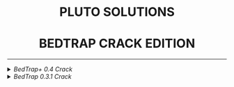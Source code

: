 <div align="center">
  
# PLUTO SOLUTIONS
# BEDTRAP CRACK EDITION
  
</div>

  ---
  

  
  
<details>
<summary><em>BedTrap+ 0.4 Crack</em></summary>
  
  - ok, again 
  - cracked in 37second 0 minute xD
  
#### [DOWNLOAD](https://github.com/PlutoSolutions/bedtrap-rip/releases/tag/0.4.1)

![mainscreen](https://imgur.com/lcOIJiO.png)
![gui2](https://imgur.com/URZCXpV.png)
![gui3](https://imgur.com/krKdYfH.png)
# установка:
скачать метеор 1.17.1 и bedtrap-0.4-crack и сунуть все в модс

</details>
  

  
<details>
<summary><em>BedTrap 0.3.1 Crack</em></summary>

  - shit 10$ meteor skid 😞
  - cracked in 1 minute xD

#### [DOWNLOAD](https://github.com/PlutoSolutions/bedtrap-rip/releases/download/0.3.1/bedtrap-0.3.1-cracked.jar)

![gui](https://i.imgur.com/GP79idh.png)
  
# установка:
скачать bedtrap-0.3.1-cracked и сунуть в модс

</details>
  


